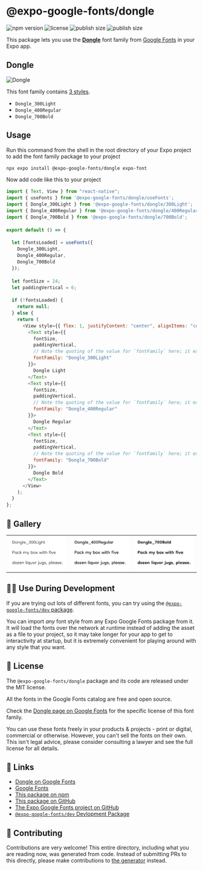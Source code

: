 # @expo-google-fonts/dongle

![npm version](https://flat.badgen.net/npm/v/@expo-google-fonts/dongle)
![license](https://flat.badgen.net/github/license/expo/google-fonts)
![publish size](https://flat.badgen.net/packagephobia/install/@expo-google-fonts/dongle)
![publish size](https://flat.badgen.net/packagephobia/publish/@expo-google-fonts/dongle)

This package lets you use the [**Dongle**](https://fonts.google.com/specimen/Dongle) font family from [Google Fonts](https://fonts.google.com/) in your Expo app.

## Dongle

![Dongle](./font-family.png)

This font family contains [3 styles](#-gallery).

- `Dongle_300Light`
- `Dongle_400Regular`
- `Dongle_700Bold`

## Usage

Run this command from the shell in the root directory of your Expo project to add the font family package to your project

```sh
npx expo install @expo-google-fonts/dongle expo-font
```

Now add code like this to your project

```js
import { Text, View } from "react-native";
import { useFonts } from '@expo-google-fonts/dongle/useFonts';
import { Dongle_300Light } from '@expo-google-fonts/dongle/300Light';
import { Dongle_400Regular } from '@expo-google-fonts/dongle/400Regular';
import { Dongle_700Bold } from '@expo-google-fonts/dongle/700Bold';

export default () => {

  let [fontsLoaded] = useFonts({
    Dongle_300Light, 
    Dongle_400Regular, 
    Dongle_700Bold
  });

  let fontSize = 24;
  let paddingVertical = 6;

  if (!fontsLoaded) {
    return null;
  } else {
    return (
      <View style={{ flex: 1, justifyContent: "center", alignItems: "center" }}>
        <Text style={{
          fontSize,
          paddingVertical,
          // Note the quoting of the value for `fontFamily` here; it expects a string!
          fontFamily: "Dongle_300Light"
        }}>
          Dongle Light
        </Text>
        <Text style={{
          fontSize,
          paddingVertical,
          // Note the quoting of the value for `fontFamily` here; it expects a string!
          fontFamily: "Dongle_400Regular"
        }}>
          Dongle Regular
        </Text>
        <Text style={{
          fontSize,
          paddingVertical,
          // Note the quoting of the value for `fontFamily` here; it expects a string!
          fontFamily: "Dongle_700Bold"
        }}>
          Dongle Bold
        </Text>
      </View>
    );
  }
};
```

## 🔡 Gallery


||||
|-|-|-|
|![Dongle_300Light](./300Light/Dongle_300Light.ttf.png)|![Dongle_400Regular](./400Regular/Dongle_400Regular.ttf.png)|![Dongle_700Bold](./700Bold/Dongle_700Bold.ttf.png)||


## 👩‍💻 Use During Development

If you are trying out lots of different fonts, you can try using the [`@expo-google-fonts/dev` package](https://github.com/expo/google-fonts/tree/master/font-packages/dev#readme).

You can import _any_ font style from any Expo Google Fonts package from it. It will load the fonts over the network at runtime instead of adding the asset as a file to your project, so it may take longer for your app to get to interactivity at startup, but it is extremely convenient for playing around with any style that you want.


## 📖 License

The `@expo-google-fonts/dongle` package and its code are released under the MIT license.

All the fonts in the Google Fonts catalog are free and open source.

Check the [Dongle page on Google Fonts](https://fonts.google.com/specimen/Dongle) for the specific license of this font family.

You can use these fonts freely in your products & projects - print or digital, commercial or otherwise. However, you can't sell the fonts on their own. This isn't legal advice, please consider consulting a lawyer and see the full license for all details.

## 🔗 Links

- [Dongle on Google Fonts](https://fonts.google.com/specimen/Dongle)
- [Google Fonts](https://fonts.google.com/)
- [This package on npm](https://www.npmjs.com/package/@expo-google-fonts/dongle)
- [This package on GitHub](https://github.com/expo/google-fonts/tree/master/font-packages/dongle)
- [The Expo Google Fonts project on GitHub](https://github.com/expo/google-fonts)
- [`@expo-google-fonts/dev` Devlopment Package](https://github.com/expo/google-fonts/tree/master/font-packages/dev)

## 🤝 Contributing

Contributions are very welcome! This entire directory, including what you are reading now, was generated from code. Instead of submitting PRs to this directly, please make contributions to [the generator](https://github.com/expo/google-fonts/tree/master/packages/generator) instead.
